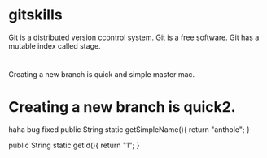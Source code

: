 # gitskills
Git is a distributed version ccontrol system.
Git is a free software.
Git has a mutable index called stage.
#
Creating a new branch is quick and simple master mac.
# Creating a new branch is quick2.
haha bug fixed
public String static getSimpleName(){
    return "anthole";
}

public String static getId(){
    return "1";
}
